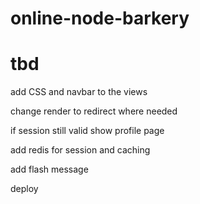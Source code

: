 # online-node-barkery


# tbd
add CSS and navbar to the views

change render to redirect where needed

if session still valid show profile page

add redis for session and caching

add flash message

deploy 



